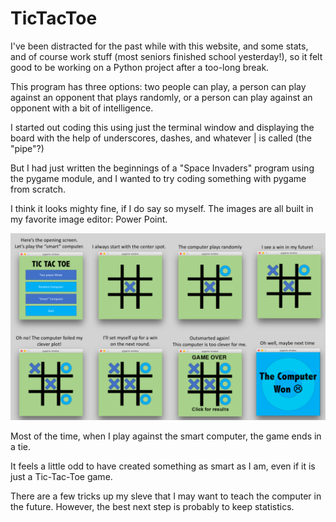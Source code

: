 # TicTacToe

I've been distracted for the past while with this website, and some stats, and of course work stuff (most seniors finished school yesterday!), so it felt good to be working on a Python project after a too-long break.

This program has three options: two people can play, a person can play against an opponent that plays randomly, or a person can play against an opponent with a bit of intelligence.

I started out coding this using just the terminal window and displaying the board with the help of underscores, dashes, and whatever | is called (the "pipe"?)

But I had just written the beginnings of a "Space Invaders" program using the pygame module, and I wanted to try coding something with pygame from scratch.

I think it looks mighty fine, if I do say so myself. The images are all built in my favorite image editor: Power Point.

![Computer_Opponent](ComputerOpponent.png?raw=true "Computer_Opponent")

Most of the time, when I play against the smart computer, the game ends in a tie.

It feels a little odd to have created something as smart as I am, even if it is just a Tic-Tac-Toe game.

There are a few tricks up my sleve that I may want to teach the computer in the future.  However, the best next step is probably to keep statistics.
